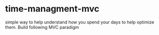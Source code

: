 # time-managment-mvc
simple way to help understand how you spend your days to help optimize them. Build following MVC paradigm
